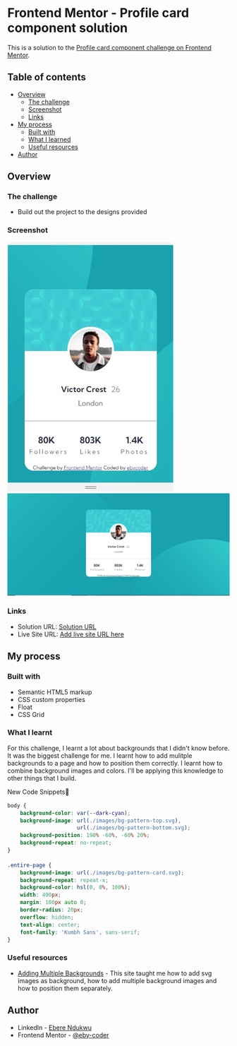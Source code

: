 # Frontend Mentor - Profile card component solution

This is a solution to the [Profile card component challenge on Frontend Mentor](https://www.frontendmentor.io/challenges/profile-card-component-cfArpWshJ).  

## Table of contents

- [Overview](#overview)
  - [The challenge](#the-challenge)
  - [Screenshot](#screenshot)
  - [Links](#links)
- [My process](#my-process)
  - [Built with](#built-with)
  - [What I learned](#what-i-learned)
  - [Useful resources](#useful-resources)
- [Author](#author)

## Overview

### The challenge

- Build out the project to the designs provided

### Screenshot

![](./images/mobile-view.jpg)
![](./images/desktop-view.jpg)


### Links

- Solution URL: [Solution URL](https://github.com/eby-coder/Genius-orange.git)
- Live Site URL: [Add live site URL here](https://your-live-site-url.com)

## My process

### Built with

- Semantic HTML5 markup
- CSS custom properties
- Float
- CSS Grid

### What I learnt

For this challenge, I learnt a lot about backgrounds that I didn't know before. It was the biggest challenge for me. I learnt how to add mulitple backgrounds to a page and how to position them correctly. I learnt how to combine background images and colors. I'll be applying this knowledge to other things that I build.

New Code Snippets🎉

```css
body {
    background-color: var(--dark-cyan);
    background-image: url(./images/bg-pattern-top.svg),
                      url(./images/bg-pattern-bottom.svg);
    background-position: 190% -60%, -60% 20%;
    background-repeat: no-repeat;
}

.entire-page {
    background-image: url(./images/bg-pattern-card.svg);
    background-repeat: repeat-x;
    background-color: hsl(0, 0%, 100%);
    width: 400px;
    margin: 100px auto 0;
    border-radius: 20px;
    overflow: hidden;
    text-align: center;
    font-family: 'Kumbh Sans', sans-serif;
}
```

### Useful resources

- [Adding Multiple Backgrounds](https://www.svgbackgrounds.com/how-to-add-svgs-with-css-background-image/) - This site taught me how to add svg images as background, how to add multiple background images and how to position them separately.

## Author

- LinkedIn - [Ebere Ndukwu](https://www.linkedin.com/in/ebere-ndukwu-584722249/)
- Frontend Mentor - [@eby-coder](https://www.frontendmentor.io/profile/eby-coder)
